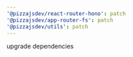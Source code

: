 ```yaml
---
'@pizzajsdev/react-router-hono': patch
'@pizzajsdev/app-router-fs': patch
'@pizzajsdev/utils': patch
---
```


upgrade dependencies
